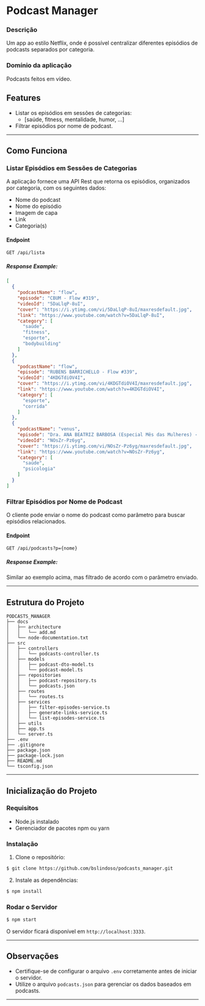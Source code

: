 # Podcast Manager

### Descrição
Um app ao estilo Netflix, onde é possível centralizar diferentes episódios de podcasts separados por categoria.

### Domínio da aplicação
Podcasts feitos em vídeo.

## Features
- Listar os episódios em sessões de categorias:
  - [saúde, fitness, mentalidade, humor, ...]
- Filtrar episódios por nome de podcast.

---

## Como Funciona

### Listar Episódios em Sessões de Categorias
A aplicação fornece uma API Rest que retorna os episódios, organizados por categoria, com os seguintes dados:
- Nome do podcast
- Nome do episódio
- Imagem de capa
- Link
- Categoria(s)

#### Endpoint
`GET /api/lista`

##### Response Example:
```json
[
  {
    "podcastName": "flow",
    "episode": "CBUM - Flow #319",
    "videoId": "5DaLlqP-8uI",
    "cover": "https://i.ytimg.com/vi/5DaLlqP-8uI/maxresdefault.jpg",
    "link": "https://www.youtube.com/watch?v=5DaLlqP-8uI",
    "category": [
      "saúde",
      "fitness",
      "esporte",
      "bodybuilding"
    ]
  },
  {
    "podcastName": "flow",
    "episode": "RUBENS BARRICHELLO - Flow #339",
    "videoId": "4KDGTdiOV4I",
    "cover": "https://i.ytimg.com/vi/4KDGTdiOV4I/maxresdefault.jpg",
    "link": "https://www.youtube.com/watch?v=4KDGTdiOV4I",
    "category": [
      "esporte",
      "corrida"
    ]
  },
  {
    "podcastName": "venus",
    "episode": "Dra. ANA BEATRIZ BARBOSA (Especial Mês das Mulheres) - Venus Podcast #236",
    "videoId": "NOsZr-Pz6yg",
    "cover": "https://i.ytimg.com/vi/NOsZr-Pz6yg/maxresdefault.jpg",
    "link": "https://www.youtube.com/watch?v=NOsZr-Pz6yg",
    "category": [
      "saúde",
      "psicologia"
    ]
  }
]
```

### Filtrar Episódios por Nome de Podcast
O cliente pode enviar o nome do podcast como parâmetro para buscar episódios relacionados.

#### Endpoint
`GET /api/podcasts?p={nome}`

##### Response Example:
Similar ao exemplo acima, mas filtrado de acordo com o parâmetro enviado.

---

## Estrutura do Projeto

```
PODCASTS_MANAGER
├── docs
│   ├── architecture
│   │   └── add.md
│   └── node-documentation.txt
├── src
│   ├── controllers
│   │   └── podcasts-controller.ts
│   ├── models
│   │   ├── podcast-dto-model.ts
│   │   └── podcast-model.ts
│   ├── repositories
│   │   ├── podcast-repository.ts
│   │   └── podcasts.json
│   ├── routes
│   │   └── routes.ts
│   ├── services
│   │   ├── filter-episodes-service.ts
│   │   ├── generate-links-service.ts
│   │   └── list-episodes-service.ts
│   ├── utils
│   ├── app.ts
│   └── server.ts
├── .env
├── .gitignore
├── package.json
├── package-lock.json
├── README.md
└── tsconfig.json
```

---

## Inicialização do Projeto

### Requisitos
- Node.js instalado
- Gerenciador de pacotes npm ou yarn

### Instalação
1. Clone o repositório:
```bash
$ git clone https://github.com/bslindoso/podcasts_manager.git
```

2. Instale as dependências:
```bash
$ npm install
```

### Rodar o Servidor
```bash
$ npm start
```
O servidor ficará disponível em `http://localhost:3333`.

---

## Observações
- Certifique-se de configurar o arquivo `.env` corretamente antes de iniciar o servidor.
- Utilize o arquivo `podcasts.json` para gerenciar os dados baseados em podcasts.

---
